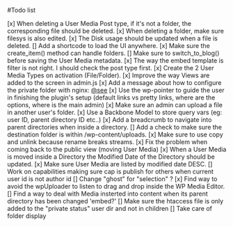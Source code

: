 #Todo list

[x] When deleting a User Media Post type, if it's not a folder, the corresponding file should be deleted.
[x] When deleting a folder, make sure filesys is also edited.
[x] The Disk usage should be updated when a file is deleted.
[] Add a shortcode to load the UI anywhere.
[x] Make sure the create_item() method can handle folders.
[] Make sure to switch_to_blog() before saving the User Media metadata.
[x] The way the embed template is filter is not right. I should check the post type first.
[x] Create the 2 User Media Types on activation (File/Folder).
[x] Improve the way Views are added to the screen in admin.js
[x] Add a message about how to configure the private folder with nginx: [@see](http://nicknotfound.com/2009/01/12/iphone-website-with-nginx/)
[x] Use the wp-pointer to guide the user in finishing the plugin's setup (default links vs pretty links, where are the options, where is the main admin)
[x] Make sure an admin can upload a file in another user's folder.
[x] Use a Backbone Model to store query vars (eg: user ID, parent directory ID etc..)
[x] Add a breadcrumb to navigate into parent directories when inside a directory.
[] Add a check to make sure the destination folder is within /wp-content/uploads.
[x] Make sure to use copy and unlink because rename breaks streams.
[x] Fix the problem when coming back to the public view (moving User Media)
[x] When a User Media is moved inside a Directory the Modified Date of the Directory should be updated.
[x] Make sure User Media are listed by modified date DESC.
[] Work on capabilities making sure cap is publish for others when current user id is not author id
[] Change "ghost" for "selection" ?
[x] Find way to avoid the wpUploader to listen to drag and drop inside the WP Media Editor.
[] Find a way to deal with Media insterted into content when its parent directory has been changed 'embed?'
[] Make sure the htaccess file is only added to the "private status" user dir and not in children
[] Take care of folder display

